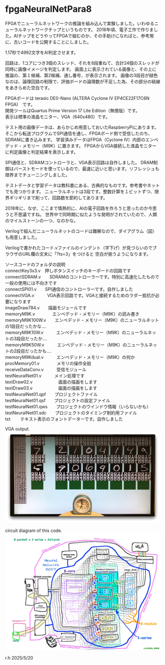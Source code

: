 # fpgaNeuralNetPara8
FPGAでニューラルネットワークの推論を組み込んで実験しました。いわゆるニューラルネットワークチップというものです。
2018年頃、電子工作で作りました。AIチップをどうやってFPGAで組むのか、その手助けになればと、参考用に、古いコードを公開することにしました。

1.17秒で4992文字をAI判定させます。

回路は、1コアにつき3個のスレッド、それを8段重ねて、合計24個のスレッドが同時に画像イメージを判定します。
画面上に表示されている画像と、その上に推論の、第１候補、第2候補、通し番号、が表示されます。
画像の3段目が緑色なのは、論理回路の制限で、評価ボードの論理数が不足した為、その部分の結線をあきらめた空白です。

FPGAボードは terasic DE0-Nano (ALTERA Cyclone IV EP4CE22F17C6N FPGA)　です。  
開発ツールはQuartus Prime Version 17 Lite Edition（無償版）です。  
表示は標準の液晶モニター、VGA（640x480）です。

テスト用の画像データは、あらかじめ用意しておいたRaspberryPiにあります。
そこから転送プログラムでSPI通信を通し、FPGAボード側で受信したのち、SDRAMに書き込みます。
学習済みデータはFPGA（Cyclone IV）内部のエンベデッド・メモリー（M9K）に置きます。
FPGAからVGA接続した液晶モニターに判定画像と判定結果を表示します。

SPI通信と、SDRAMコントローラと、VGA表示回路は自作しました。
DRAM制御はバーストモードを使っているので、最速に近いと思います。リフレッシュも限界までチューニングしました。

テストデータと学習データは教科書にある、古典的なものです。参考書やネットでも見つかります。
ニューラルネットは3段です。整数計算を１ビットずつ、限界ギリギリまで削って、回路数を節約してあります。

2018年に、なぜ、ここまで情熱的に、AIの電子回路を作ろうと思ったのか今思うと不思議ですね。
世界中で同時期に似たような発明がされていたので、人類のマイルストーンの一つ、なのかな。

Verilogで組んだニューラルネットのコードは難解なので、ダイアグラム（図）も用意しました。

Verilogで書かれたコード.vファイルのインデント（字下げ）が見づらいのでブラウザのURL欄の文末に「?ts=3」をつけると
空白が揃うようになります。  

ソースコードのフォルダの説明  
connectKey3x3.v　押しボタンスイッチのキーボードの回路です  
connectSDRAM.v　　SDRAMのコントローラーです。特別に高速化したもので一般の使用には不向きです  
connectSPI01.v　　SPI通信のコントローラーです。自作しました  
connectVGA.v　　　VGA表示回路です。VGAと接続するためのラダー抵抗が必要になります  
imageDraw784.v　　描画モジュールです  
memoryM9K.v　　　　エンベデッド・メモリー（M9K）の読み書き  
memoryM9K100W.v　　エンベデッド・メモリー（M9K）のニューラルネットの1段目だったかな....  
memoryM9K10W.v　　　エンベデッド・メモリー（M9K）のニューラルネットの3段目だったか....  
memoryM9K50W.v　　　エンベデッド・メモリー（M9K）のニューラルネットの2段目だったかも....  
memoryM9Kdual.v　　　エンベデッド・メモリー（M9K）の何か  
procMemory01.v　　　　メモリの操作全般  
receiveDataConv.v　　　受信モジュール  
testNeuralNet01.v　　　メイン処理です  
textDraw02.v　　　　　　画面の描画をします  
textDraw03.v　　　　　　画面の描画をします  
testNeuralNet01.qpf　　プロジェクトファイル  
testNeuralNet01.qsf　　プロジェクトの設定ファイル  
testNeuralNet01.qws　　プロジェクトのウインドウ情報（いらないかも）  
testNeuralNet01.sdc　　プロジェクトのタイミング制約用ファイル  
txt　　              テキスト表示のフォントデーターです。自作しました  
  
VGA output.
!["picture"](vga20250519a.jpg)

circuit diagram of this code.
!["picture"](dia20250519a.jpg)

r.h 2025/5/20
